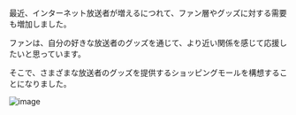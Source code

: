 最近、インターネット放送者が増えるにつれて、ファン層やグッズに対する需要も増加しました。

ファンは、自分の好きな放送者のグッズを通じて、より近い関係を感じて応援したいと思っています。

そこで、さまざまな放送者のグッズを提供するショッピングモールを構想することになりました。


![image](https://github.com/user-attachments/assets/edeec37e-9201-4d4d-9caf-848a2b8ce543)
